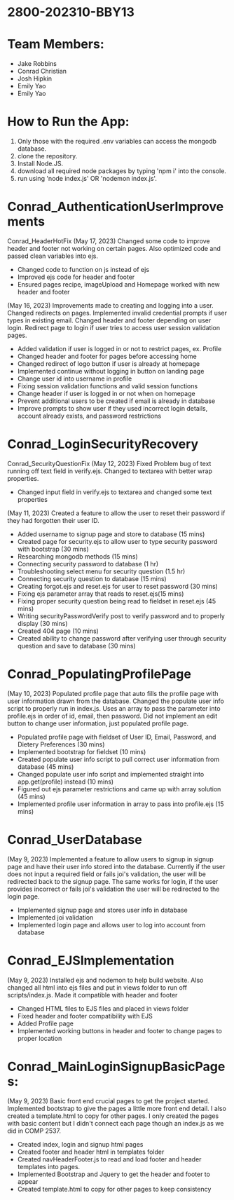 # 2800-202310-BBY13

# Team Members:
- Jake Robbins
- Conrad Christian
- Josh Hipkin
- Emily Yao
- Emily Yao


# How to Run the App:
1. Only those with the required .env variables can access the mongodb database.
2. clone the repository.
3. Install Node.JS.
4. download all required node packages by typing 'npm i' into the console.
5. run using 'node index.js' OR 'nodemon index.js'.

# Conrad_AuthenticationUserImprovements
Conrad_HeaderHotFix
(May 17, 2023)
Changed some code to improve header and footer not working on certain pages. Also optimized code and passed clean variables into ejs.
- Changed code to function on js instead of ejs
- Improved ejs code for header and footer
- Ensured pages recipe, imageUpload and Homepage worked with new header and footer

(May 16, 2023)
Improvements made to creating and logging into a user. Changed redirects on pages. Implemented invalid credential prompts if user 
types in existing email. Changed header and footer depending on user login. Redirect page to login if user tries to access
user session validation pages.

- Added validation if user is logged in or not to restrict pages, ex. Profile
- Changed header and footer for pages before accessing home
- Changed redirect of logo button if user is already at homepage 
- Implemented continue without logging in button on landing page
- Change user id into username in profile
- Fixing session validation functions and valid session functions
- Change header if user is logged in or not when on homepage
- Prevent additional users to be created if email is already in database
- Improve prompts to show user if they used incorrect login details, account already exists, and password restrictions

# Conrad_LoginSecurityRecovery
Conrad_SecurityQuestionFix
(May 12, 2023)
Fixed Problem bug of text running off text field in verify.ejs. Changed to textarea with better wrap properties.
- Changed input field in verify.ejs to textarea and changed some text properties

(May 11, 2023)
Created a feature to allow the user to reset their password if they had forgotten their user ID. 

- Added username to signup page and store to database (15 mins)
- Created page for security.ejs to allow user to type security password with bootstrap (30 mins)
- Researching mongodb methods (15 mins)
- Connecting security password to database (1 hr)
- Troubleshooting select menu for security question (1.5 hr)
- Connecting security question to database (15 mins)
- Creating forgot.ejs and reset.ejs for user to reset password (30 mins)
- Fixing ejs parameter array that reads to reset.ejs(15 mins)
- Fixing proper security question being read to fieldset in reset.ejs (45 mins)
- Writing securityPasswordVerify post to verify password and to properly display (30 mins)
- Created 404 page (10 mins)
- Created ability to change password after verifying user through security question and save to database (30 mins)

# Conrad_PopulatingProfilePage
(May 10, 2023)
Populated profile page that auto fills the profile page with user information drawn from the database. Changed  the 
populate user info script to properly run in index.js. Uses an array to pass the parameter into profile.ejs
in order of id, email, then password. Did not implement an edit button to change user information, just populated
profile page.

- Populated profile page with fieldset of User ID, Email, Password, and Dietery Preferences (30 mins)
- Implemented bootstrap for fieldset (10 mins)
- Created populate user info script to pull correct user information from database (45 mins)
- Changed populate user info script and implemented straight into app.get(profile) instead (10 mins)
- Figured out ejs parameter restrictions and came up with array solution (45 mins)
- Implemented profile user information in array to pass into profile.ejs (15 mins)

# Conrad_UserDatabase
(May 9, 2023)
Implemented a feature to allow users to signup in signup page and have their user info stored into the database. 
Currently if the user does not input a required field or fails joi's validation, the user will be 
redirected back to the signup page. The same works for login, if the user provides incorrect or fails joi's validation
the user will be redirected to the login page.

- Implemented signup page and stores user info in database
- Implemented joi validation
- Implemented login page and allows user to log into account from database

# Conrad_EJSImplementation
(May 9, 2023)
Installed ejs and nodemon to help build website. Also changed all html into ejs files and put in views 
folder to run off scripts/index.js. Made it compatible with header and footer 

- Changed HTML files to EJS files and placed in views folder
- Fixed header and footer compatibility with EJS 
- Added Profile page 
- Implemented working buttons in header and footer to change pages to proper location

# Conrad_MainLoginSignupBasicPages:
(May 9, 2023)
Basic front end crucial pages to get the project started. Implemented bootstrap to give the pages
a little more front end detail. I also created a template.html to copy for other pages. I only created 
the pages with basic content but I didn't connect each page though an index.js as we did in COMP 2537.

- Created index, login and signup html pages
- Created footer and header html in templates folder
- Created navHeaderFooter.js to read and load footer and header templates into pages.
- Implemented Bootstrap and Jquery to get the header and footer to appear
- Created template.html to copy for other pages to keep consistency